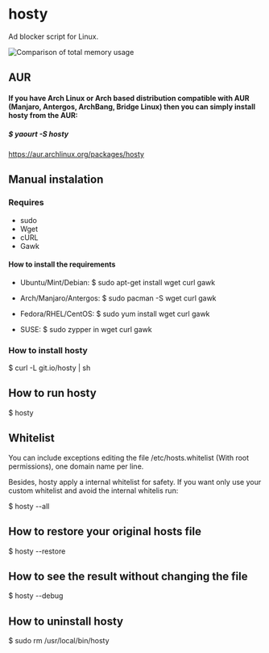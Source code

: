hosty
=====

Ad blocker script for Linux.

![Comparison of total memory usage](http://chart.apis.google.com/chart?chs=450x150&cht=bhs&chtt=Comparison%20of%20total%20memory%20usage&chd=s:0489&chxl=0:|AdBlock%20(849.8%20MB)|Adblock%20Plus%20(838.7%20MB)|No%20ad%20blocker%20(775.3%20MB)|Hosty%20(725.6%20MB)|&chxt=y)

## AUR

#### If you have Arch Linux or Arch based distribution compatible with AUR (Manjaro, Antergos, ArchBang, Bridge Linux) then you can simply install hosty from the AUR:

##### $ yaourt -S hosty

https://aur.archlinux.org/packages/hosty

## Manual instalation

### Requires
* sudo
* Wget
* cURL
* Gawk

#### How to install the requirements

* Ubuntu/Mint/Debian:
$ sudo apt-get install wget curl gawk

* Arch/Manjaro/Antergos:
$ sudo pacman -S wget curl gawk

* Fedora/RHEL/CentOS:
$ sudo yum install wget curl gawk

* SUSE:
$ sudo zypper in wget curl gawk

### How to install hosty
$ curl -L git.io/hosty | sh

## How to run hosty
$ hosty

## Whitelist
You can include exceptions editing the file /etc/hosts.whitelist (With root permissions), one domain name per line.

Besides, hosty apply a internal whitelist for safety. If you want only use your custom whitelist and avoid the internal whitelis run:

$ hosty --all

## How to restore your original hosts file
$ hosty --restore

## How to see the result without changing the file
$ hosty --debug

## How to uninstall hosty
$ sudo rm /usr/local/bin/hosty
